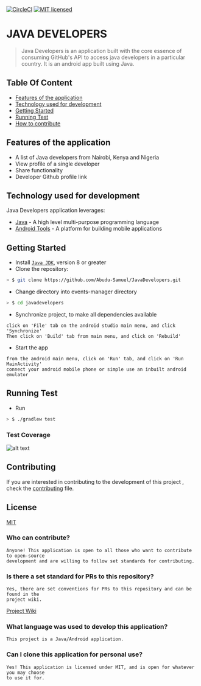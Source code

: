 [![CircleCI](https://circleci.com/gh/Abudu-Samuel/JavaDevelopers.svg?style=svg)](https://circleci.com/gh/Abudu-Samuel/JavaDevelopers)
[![MIT licensed](https://img.shields.io/badge/license-MIT-blue.svg)](https://raw.githubusercontent.com/hyperium/hyper/master/LICENSE)

# JAVA DEVELOPERS

> Java Developers is an application built with the core essence of consuming GitHub's API to access java developers in a particular country.
It is an android app built using Java.

## Table Of Content
- [Features of the application](#features-of-the-application)
- [Technology used for development](#technology-used-for-development)
- [Getting Started](#getting-started)
- [Running Test](#running-test)
- [How to contribute](#contributing)

## Features of the application
- A list of Java developers from Nairobi, Kenya and Nigeria
- View profile of a single developer
- Share functionality
- Developer Github profile link

## Technology used for development
Java Developers application leverages:
* [Java](https://nodejs.org/en/) - A high level multi-purpose programming language
* [Android Tools](https://developer.android.com/) - A platform for building mobile applications

## Getting Started
- Install [`Java JDK`](http://www.oracle.com/technetwork/java/javase/downloads/index.html), version 8 or greater
- Clone the repository:
```sh
> $ git clone https://github.com/Abudu-Samuel/JavaDevelopers.git
```
- Change directory into events-manager directory
```sh
> $ cd javadevelopers
```
- Synchronize project, to make all dependencies available
```
click on 'File' tab on the android studio main menu, and click 'Synchronize'
Then click on 'Build' tab from main menu, and click on 'Rebuild'
  ```
- Start the app

```
from the android main menu, click on 'Run' tab, and click on 'Run MainActivity'
connect your android mobile phone or simple use an inbuilt android emulator
```

## Running Test
- Run
```sh
> $ ./gradlew test
```

### Test Coverage
![alt text](http://res.cloudinary.com/leumas/image/upload/v1532436281/uk4zfbct6kdz2saealuz.png)

## Contributing

If you are interested in contributing to the development of this project ,
check the [contributing](contributing.md) file.

## License
[MIT](LICENSE)

### Who can contribute?

```
Anyone! This application is open to all those who want to contribute to open-source
development and are willing to follow set standards for contributing.
```

### Is there a set standard for PRs to this repository?

```
Yes, there are set conventions for PRs to this repository and can be found in the
project wiki.
```
[Project Wiki](https://github.com/Abudu-Samuel/JavaDevelopers/wiki)

### What language was used to develop this application?

```
This project is a Java/Android application.
```

### Can I clone this application for personal use?

```
Yes! This application is licensed under MIT, and is open for whatever you may choose
to use it for.
```
